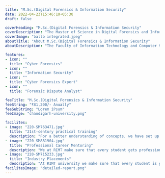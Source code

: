 ```yaml
---
title: "M.Sc.(Digital Forensics & Information Security"
date: 2022-04-23T15:46:10+05:30
draft: false

coverHeading: "M.Sc.(Digital Forensics & Information Security"
coverDescription: "The Master of Science in Digital Forensics and Information Security is a Forensic Science postgraduate programme. Technology, business, organisational behaviour, and law are all combined in the Digital Forensics and Information Security programme."
coverImage: "ballb integrated.jpeg"
aboutTitle: "About M.Sc.(Digital Forensics & Information Security"
aboutDescription: "The Faculty of Information Technology and Computer Science provides a two-year postgraduate programme called Master of Science in Cyber Security and Forensics, which aims to teach specialists in this rapidly evolving sector of technology. The specialist discipline of Cyber Security and Forensics arose from a sophisticated blend of legal sciences and network security. The curriculum is strategically designed to provide students with advanced security principles and practises, as well as information about key web dangers and the importance and role of the operating system. Students will be able to comprehend, design, run, and install remedies for the internet's vulnerabilities. In order to provide students with a rich research experience in the field of cyber security,"

features:
- icon: ""
  title: "Cyber Forensics"
- icon: ""
  title: "Information Security"
- icon: ""
  title: "Cyber Forensics Expert"
- icon: ""
  title: "Forensic Dispute Analyst"

feeTitle: "M.Sc.(Digital Forensics & Information Security"
feeString: "₹81,200/- Anually"
feeSubString: "Lorem iPsum"
feeImage: "chandigarh-university.png"

facilites:
- image: "220-SM763471.jpg"
  title: "21st-century practical training"
  description: "For a better understanding of concepts, we have set up advanced 21st-century tools equipped with advanced training methods so that students can learn every concept practically in a better way."
- image: "220-SM881904.jpg"
  title: "Professional Career Mentoring"
  description: "We at RIMT make sure that every student gets professional career mentoring from the industry experts to set career targets & for this we have created a career & placement cell too."
- image: "220-SM715233.jpg"
  title: "Industry Placements"
  description: "At RIMT university we make sure that every student is getting placed, each year more than 500 companies visit the campus of RIMT to hire our brightest of the talents"
facilitesImage: "detailed-report.png"
---
```


